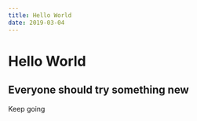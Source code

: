 ```yaml
---
title: Hello World
date: 2019-03-04
---
```

# Hello World
## Everyone should try something new
Keep going
